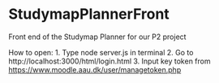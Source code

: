 # StudymapPlannerFront
Front end of the Studymap Planner for our P2 project


How to open:
    1. Type node server.js in terminal
    2. Go to http://localhost:3000/html/login.html
    3. Input key token from https://www.moodle.aau.dk/user/managetoken.php 